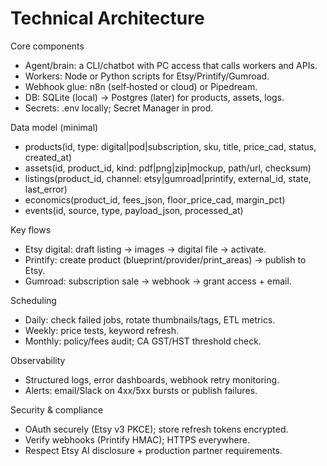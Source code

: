# Technical Architecture

Core components

- Agent/brain: a CLI/chatbot with PC access that calls workers and APIs.
- Workers: Node or Python scripts for Etsy/Printify/Gumroad.
- Webhook glue: n8n (self‑hosted or cloud) or Pipedream.
- DB: SQLite (local) → Postgres (later) for products, assets, logs.
- Secrets: .env locally; Secret Manager in prod.

Data model (minimal)

- products(id, type: digital|pod|subscription, sku, title, price_cad, status, created_at)
- assets(id, product_id, kind: pdf|png|zip|mockup, path/url, checksum)
- listings(product_id, channel: etsy|gumroad|printify, external_id, state, last_error)
- economics(product_id, fees_json, floor_price_cad, margin_pct)
- events(id, source, type, payload_json, processed_at)

Key flows

- Etsy digital: draft listing → images → digital file → activate.
- Printify: create product (blueprint/provider/print_areas) → publish to Etsy.
- Gumroad: subscription sale → webhook → grant access + email.

Scheduling

- Daily: check failed jobs, rotate thumbnails/tags, ETL metrics.
- Weekly: price tests, keyword refresh.
- Monthly: policy/fees audit; CA GST/HST threshold check.

Observability

- Structured logs, error dashboards, webhook retry monitoring.
- Alerts: email/Slack on 4xx/5xx bursts or publish failures.

Security & compliance

- OAuth securely (Etsy v3 PKCE); store refresh tokens encrypted.
- Verify webhooks (Printify HMAC); HTTPS everywhere.
- Respect Etsy AI disclosure + production partner requirements.
